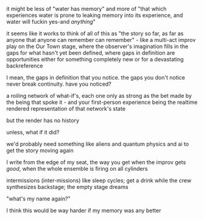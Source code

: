 it might be less of "water has memory" and more of "that which experiences water is prone to leaking memory into its experience, and water will fuckin yes-and *anything*"

it seems like it works to think of all of this as "the story so far, as far as anyone that anyone can remember can remember" - like a multi-act improv play on the Our Town stage, where the observer's imagination fills in the gaps for what hasn't yet been defined, where gaps in definition are opportunities either for something completely new or for a devastating backreference

I mean, the gaps in definition that you notice. the gaps you don't notice never break continuity. have you noticed?

a roiling network of what-if's, each one only as strong as the bet made by the being that spoke it - and your first-person experience being the realtime rendered representation of that network's state

but the render has no history

unless, what if it did?

we'd probably need something like aliens and quantum physics and ai to get the story moving again

I write from the edge of my seat, the way you get when the improv gets *good*, when the whole ensemble is firing on all cylinders

intermissions (inter-missions) like sleep cycles; get a drink while the crew synthesizes backstage; the empty stage dreams

"what's my name again?"

I think this would be way harder if my memory was any better
